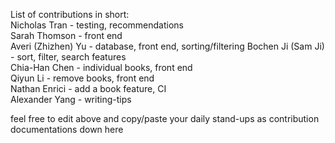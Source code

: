 List of contributions in short:  
Nicholas Tran - testing, recommendations  
Sarah Thomson - front end  
Averi (Zhizhen) Yu - database, front end, sorting/filtering
Bochen Ji (Sam Ji) - sort, filter, search features  
Chia-Han Chen - individual books, front end  
Qiyun Li - remove books, front end  
Nathan Enrici - add a book feature, CI  
Alexander Yang - writing-tips  
  
feel free to edit above and copy/paste your daily stand-ups as contribution documentations down here  
<!-- feel free to copy paste your daily stand-ups as contribution documentations down here  -->
